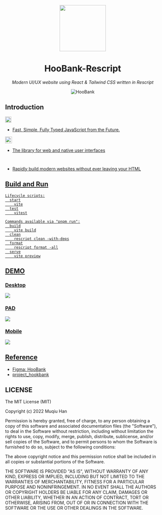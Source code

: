 <div align="center">

<img src="./.github/logo.png" height="150px">

# HooBank-Rescript

*Modern UI/UX website using React & Tailwind CSS written in Rescript*

![HooBank](./.github/Screenshot%202023-10-16%20at%2008-54-49%20Hoobank%20Rescript.png)

</div>

## Introduction
<a href="https://rescript-lang.org">

<img src="./.github/rescript.png" height="20px">

- Fast, Simple, Fully Typed JavaScript from the Future.

</a>

<a href="https://react.dev/">

<img src="./.github/react-1-logo-png-transparent.png" height="22px">

- The library for web and native user interfaces

<a href="https://tailwindcss.com/">

<img src="./.github/tailwind-css.svg" height="15px">

- Rapidly build modern websites without ever leaving your HTML

## Build and Run
```
Lifecycle scripts:
  start
    vite
  test
    vitest

Commands available via "pnpm run":
  build
    vite build
  clean
    rescript clean -with-deps
  format
    rescript format -all
  serve
    vite preview
```

## DEMO

### Desktop
![](./.github/desktop-demo.png)

### PAD
![](./.github/pad-demo.png)

### Mobile
![](./.github/mobile-demo.png)

## Reference
- [Figma: HooBank](https://www.figma.com/file/bUGIPys15E78w9bs1l4tgS/HooBank)
- [project_hookbank](https://github.com/adrianhajdin/project_hoobank)

## LICENSE
The MIT License (MIT)

Copyright (c) 2022 Muqiu Han

Permission is hereby granted, free of charge, to any person obtaining a copy
of this software and associated documentation files (the "Software"), to deal
in the Software without restriction, including without limitation the rights
to use, copy, modify, merge, publish, distribute, sublicense, and/or sell
copies of the Software, and to permit persons to whom the Software is
furnished to do so, subject to the following conditions:

The above copyright notice and this permission notice shall be included in all
copies or substantial portions of the Software.

THE SOFTWARE IS PROVIDED "AS IS", WITHOUT WARRANTY OF ANY KIND, EXPRESS OR
IMPLIED, INCLUDING BUT NOT LIMITED TO THE WARRANTIES OF MERCHANTABILITY,
FITNESS FOR A PARTICULAR PURPOSE AND NONINFRINGEMENT. IN NO EVENT SHALL THE
AUTHORS OR COPYRIGHT HOLDERS BE LIABLE FOR ANY CLAIM, DAMAGES OR OTHER
LIABILITY, WHETHER IN AN ACTION OF CONTRACT, TORT OR OTHERWISE, ARISING FROM,
OUT OF OR IN CONNECTION WITH THE SOFTWARE OR THE USE OR OTHER DEALINGS IN THE
SOFTWARE.